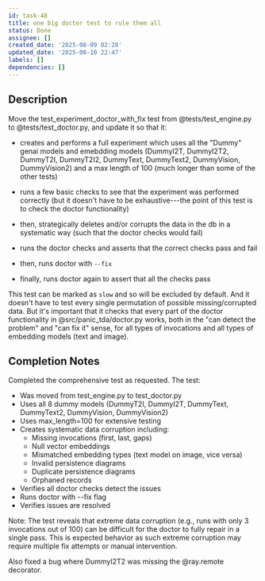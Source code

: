 ```yaml
---
id: task-48
title: one big doctor test to rule them all
status: Done
assignee: []
created_date: '2025-08-09 02:28'
updated_date: '2025-08-10 22:47'
labels: []
dependencies: []
---
```


## Description

Move the test_experiment_doctor_with_fix test from @tests/test_engine.py to
@tests/test_doctor.py, and update it so that it:

- creates and performs a full experiment which uses all the "Dummy" genai models
  and emebdding models (DummyI2T, DummyI2T2, DummyT2I, DummyT2I2, DummyText,
  DummyText2, DummyVision, DummyVision2) and a max length of 100 (much longer
  than some of the other tests)

- runs a few basic checks to see that the experiment was performed correctly
  (but it doesn't have to be exhaustive---the point of this test is to check the
  doctor functionality)

- then, strategically deletes and/or corrupts the data in the db in a systematic
  way (such that the doctor checks would fail)

- runs the doctor checks and asserts that the correct checks pass and fail

- then, runs doctor with `--fix`

- finally, runs doctor again to assert that all the checks pass

This test can be marked as `slow` and so will be excluded by default. And it
doesn't have to test every single permutation of possible missing/corrupted
data. But it's important that it checks that every part of the doctor
functionality in @src/panic_tda/doctor.py works, both in the "can detect the
problem" and "can fix it" sense, for all types of invocations and all types of
embedding models (text and image).

## Completion Notes

Completed the comprehensive test as requested. The test:
- Was moved from test_engine.py to test_doctor.py  
- Uses all 8 dummy models (DummyT2I, DummyI2T, DummyText, DummyText2, DummyVision, DummyVision2)
- Uses max_length=100 for extensive testing
- Creates systematic data corruption including:
  - Missing invocations (first, last, gaps)
  - Null vector embeddings
  - Mismatched embedding types (text model on image, vice versa)
  - Invalid persistence diagrams
  - Duplicate persistence diagrams
  - Orphaned records
- Verifies all doctor checks detect the issues
- Runs doctor with --fix flag
- Verifies issues are resolved

Note: The test reveals that extreme data corruption (e.g., runs with only 3 invocations out of 100) can be difficult for the doctor to fully repair in a single pass. This is expected behavior as such extreme corruption may require multiple fix attempts or manual intervention.

Also fixed a bug where DummyI2T2 was missing the @ray.remote decorator.
